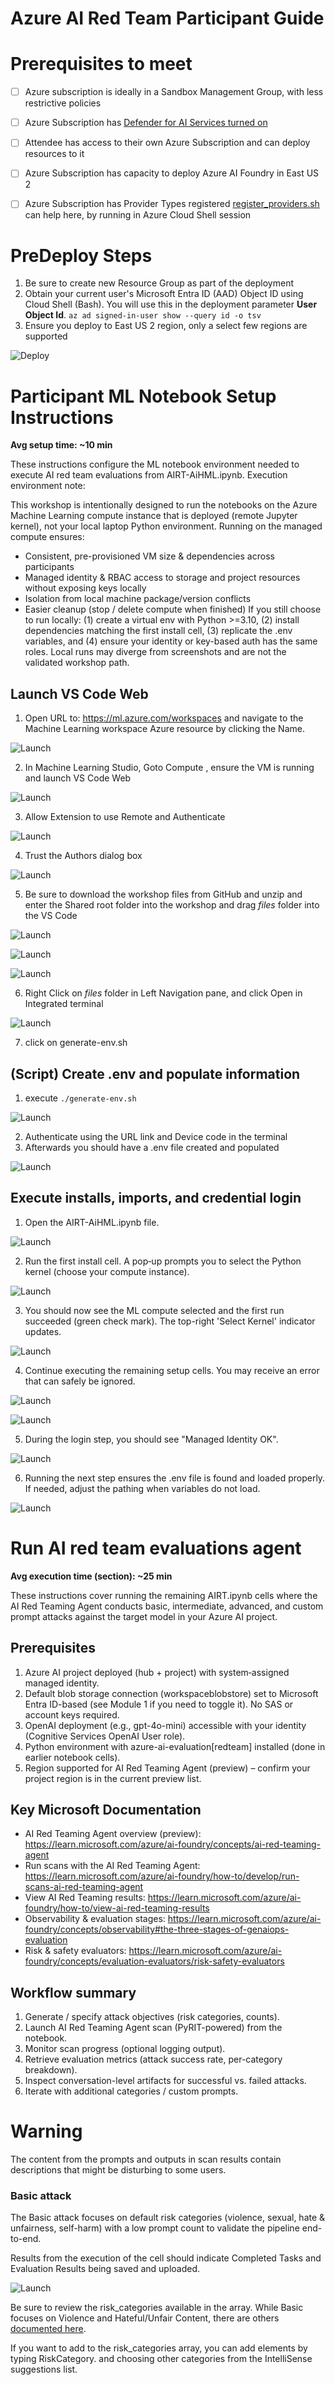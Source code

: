 # Azure AI Red Team Participant Guide

# Prerequisites to meet

 - [ ] Azure subscription is ideally in a Sandbox Management Group, with
       less restrictive policies
       
 - [ ] Azure Subscription has [Defender for AI Services turned
       on](https://learn.microsoft.com/en-us/azure/defender-for-cloud/ai-onboarding#enable-threat-protection-for-ai-services-1)
       
 - [ ] Attendee has access to their own Azure Subscription and can
       deploy resources to it
       
 - [ ] Azure Subscription has capacity to deploy Azure AI Foundry in
       East US 2
       
 - [ ] Azure Subscription has Provider Types registered [register_providers.sh](https://raw.githubusercontent.com/swiftsolves-msft/AI-Red-Teaming-Workshop/refs/heads/main/register_providers.sh)  can help here, by running in Azure Cloud Shell session

# PreDeploy Steps

1. Be sure to create new Resource Group as part of the deployment
2. Obtain your current user's Microsoft Entra ID (AAD) Object ID using Cloud Shell (Bash). You will use this in the deployment parameter **User Object Id**. ```az ad signed-in-user show --query id -o tsv```
3. Ensure you deploy to East US 2 region, only a select few regions are supported

![Deploy](/images/deploytemplatedirections.png)

# Participant ML Notebook Setup Instructions

**Avg setup time: ~10 min**

These instructions configure the ML notebook environment needed to execute AI red team evaluations from AIRT-AiHML.ipynb.
Execution environment note: 

This workshop is intentionally designed to run the notebooks on the Azure Machine Learning compute instance that is deployed (remote Jupyter kernel), not your local laptop Python environment. Running on the managed compute ensures:

 - Consistent, pre-provisioned VM size & dependencies across
   participants
- Managed identity & RBAC access to storage and project resources
   without exposing keys locally
 - Isolation from local machine package/version conflicts
- Easier cleanup (stop / delete compute when finished) If you still
   choose to run locally: (1) create a virtual env with Python >=3.10,
   (2) install dependencies matching the first install cell, (3)
   replicate the .env variables, and (4) ensure your identity or
   key-based auth has the same roles. Local runs may diverge from
   screenshots and are not the validated workshop path.

## Launch VS Code Web

1.	Open URL to:  https://ml.azure.com/workspaces and navigate to the Machine Learning workspace Azure resource by clicking the Name.
 
![Launch](/images/launchmlworkspace.png)

2. In Machine Learning Studio, Goto Compute , ensure the VM is running and launch VS Code Web

![Launch](/images/launchvscodeweb.png)

3. Allow Extension to use Remote and Authenticate

![Launch](/images/allowext.png)

4. Trust the Authors dialog box

![Launch](/images/trust.png)

5. Be sure to download the workshop files from GitHub and unzip and enter the Shared root folder into the workshop and drag *files* folder into the VS Code

![Launch](/images/downloadzip.png)

![Launch](/images/copyover.png)

![Launch](/images/copied.png)

6. Right Click on *files* folder in Left Navigation pane, and click Open in Integrated terminal

![Launch](/images/openterminal.png)

7.	click on generate-env.sh

## (Script) Create .env and populate information

1. execute ```./generate-env.sh```

![Launch](/images/runsh.png)

2. Authenticate using the URL link and Device code in the terminal
3.	Afterwards you should have a .env file created and populated 

![Launch](/images/runsh.png)

## Execute installs, imports, and credential login

1. Open the AIRT-AiHML.ipynb file.

![Launch](/images/airtnotebook.png)

2. Run the first install cell. A pop‑up prompts you to select the Python kernel (choose your compute instance).

![Launch](/images/newkernel.png)

3. You should now see the ML compute selected and the first run succeeded (green check mark). The top-right 'Select Kernel' indicator updates.

![Launch](/images/cellrun.png)

4. Continue executing the remaining setup cells. You may receive an error that can safely be ignored.

![Launch](/images/error.png)

![Launch](/images/import.png)

5.	During the login step, you should see "Managed Identity OK".

![Launch](/images/msi.png)

6.	Running the next step ensures the .env file is found and loaded properly. If needed, adjust the pathing when variables do not load.

![Launch](/images/loadenv.png)

# Run AI red team evaluations agent

**Avg execution time (section): ~25 min**

These instructions cover running the remaining AIRT.ipynb cells where the AI Red Teaming Agent conducts basic, intermediate, advanced, and custom prompt attacks against the target model in your Azure AI project.

## Prerequisites

1.	Azure AI project deployed (hub + project) with system‑assigned managed identity.
2.	Default blob storage connection (workspaceblobstore) set to Microsoft Entra ID-based (see Module 1 if you need to toggle it). No SAS or account keys required.
3.	OpenAI deployment (e.g., gpt-4o-mini) accessible with your identity (Cognitive Services OpenAI User role).
4.	Python environment with azure-ai-evaluation[redteam] installed (done in earlier notebook cells).
5.	Region supported for AI Red Teaming Agent (preview) – confirm your project region is in the current preview list.

## Key Microsoft Documentation

- AI Red Teaming Agent overview (preview): https://learn.microsoft.com/azure/ai-foundry/concepts/ai-red-teaming-agent
- Run scans with the AI Red Teaming Agent: https://learn.microsoft.com/azure/ai-foundry/how-to/develop/run-scans-ai-red-teaming-agent
- View AI Red Teaming results: https://learn.microsoft.com/azure/ai-foundry/how-to/view-ai-red-teaming-results
- Observability & evaluation stages: https://learn.microsoft.com/azure/ai-foundry/concepts/observability#the-three-stages-of-genaiops-evaluation
- Risk & safety evaluators: https://learn.microsoft.com/azure/ai-foundry/concepts/evaluation-evaluators/risk-safety-evaluators

## Workflow summary

1.	Generate / specify attack objectives (risk categories, counts).
2.	Launch AI Red Teaming Agent scan (PyRIT-powered) from the notebook.
3.	Monitor scan progress (optional logging output).
4.	Retrieve evaluation metrics (attack success rate, per-category breakdown).
5.	Inspect conversation-level artifacts for successful vs. failed attacks.
6.	Iterate with additional categories / custom prompts.

# Warning
The content from the prompts and outputs in scan results contain descriptions that might be disturbing to some users.

### Basic attack

The Basic attack focuses on default risk categories (violence, sexual, hate & unfairness, self-harm) with a low prompt count to validate the pipeline end-to-end.

Results from the execution of the cell should indicate Completed Tasks and Evaluation Results being saved and uploaded.

![Launch](/images/basicattack.png)

Be sure to review the risk_categories available in the array. While Basic focuses on Violence and Hateful/Unfair Content, there are others [documented here](https://learn.microsoft.com/en-us/azure/ai-foundry/concepts/evaluation-evaluators/risk-safety-evaluators).

If you want to add to the risk_categories array, you can add elements by typing RiskCategory. and choosing other categories from the IntelliSense suggestions list.
